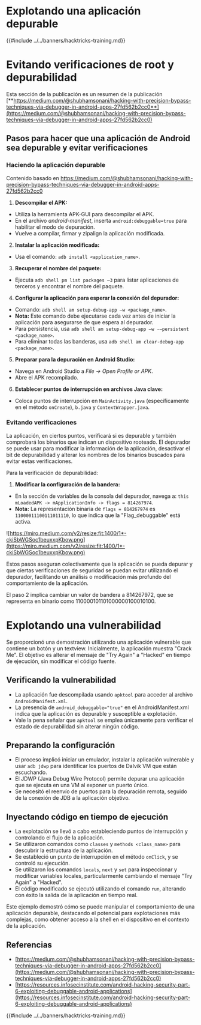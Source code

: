 # Explotando una aplicación depurable

{{#include ../../banners/hacktricks-training.md}}

# **Evitando verificaciones de root y depurabilidad**

Esta sección de la publicación es un resumen de la publicación [**https://medium.com/@shubhamsonani/hacking-with-precision-bypass-techniques-via-debugger-in-android-apps-27fd562b2cc0**](https://medium.com/@shubhamsonani/hacking-with-precision-bypass-techniques-via-debugger-in-android-apps-27fd562b2cc0)

## Pasos para hacer que una aplicación de Android sea depurable y evitar verificaciones

### **Haciendo la aplicación depurable**

Contenido basado en https://medium.com/@shubhamsonani/hacking-with-precision-bypass-techniques-via-debugger-in-android-apps-27fd562b2cc0

1. **Descompilar el APK:**

- Utiliza la herramienta APK-GUI para descompilar el APK.
- En el archivo _android-manifest_, inserta `android:debuggable=true` para habilitar el modo de depuración.
- Vuelve a compilar, firmar y zipalign la aplicación modificada.

2. **Instalar la aplicación modificada:**

- Usa el comando: `adb install <application_name>`.

3. **Recuperar el nombre del paquete:**

- Ejecuta `adb shell pm list packages –3` para listar aplicaciones de terceros y encontrar el nombre del paquete.

4. **Configurar la aplicación para esperar la conexión del depurador:**

- Comando: `adb shell am setup-debug-app –w <package_name>`.
- **Nota:** Este comando debe ejecutarse cada vez antes de iniciar la aplicación para asegurarse de que espera al depurador.
- Para persistencia, usa `adb shell am setup-debug-app –w -–persistent <package_name>`.
- Para eliminar todas las banderas, usa `adb shell am clear-debug-app <package_name>`.

5. **Preparar para la depuración en Android Studio:**

- Navega en Android Studio a _File -> Open Profile or APK_.
- Abre el APK recompilado.

6. **Establecer puntos de interrupción en archivos Java clave:**
- Coloca puntos de interrupción en `MainActivity.java` (específicamente en el método `onCreate`), `b.java` y `ContextWrapper.java`.

### **Evitando verificaciones**

La aplicación, en ciertos puntos, verificará si es depurable y también comprobará los binarios que indican un dispositivo rooteado. El depurador se puede usar para modificar la información de la aplicación, desactivar el bit de depurabilidad y alterar los nombres de los binarios buscados para evitar estas verificaciones.

Para la verificación de depurabilidad:

1. **Modificar la configuración de la bandera:**
- En la sección de variables de la consola del depurador, navega a: `this mLoadedAPK -> mApplicationInfo -> flags = 814267974`.
- **Nota:** La representación binaria de `flags = 814267974` es `11000011100111011110`, lo que indica que la "Flag_debuggable" está activa.

![https://miro.medium.com/v2/resize:fit:1400/1*-ckiSbWGSoc1beuxxpKbow.png](https://miro.medium.com/v2/resize:fit:1400/1*-ckiSbWGSoc1beuxxpKbow.png)

Estos pasos aseguran colectivamente que la aplicación se pueda depurar y que ciertas verificaciones de seguridad se puedan evitar utilizando el depurador, facilitando un análisis o modificación más profundo del comportamiento de la aplicación.

El paso 2 implica cambiar un valor de bandera a 814267972, que se representa en binario como 110000101101000000100010100.

# **Explotando una vulnerabilidad**

Se proporcionó una demostración utilizando una aplicación vulnerable que contiene un botón y un textview. Inicialmente, la aplicación muestra "Crack Me". El objetivo es alterar el mensaje de "Try Again" a "Hacked" en tiempo de ejecución, sin modificar el código fuente.

## **Verificando la vulnerabilidad**

- La aplicación fue descompilada usando `apktool` para acceder al archivo `AndroidManifest.xml`.
- La presencia de `android_debuggable="true"` en el AndroidManifest.xml indica que la aplicación es depurable y susceptible a explotación.
- Vale la pena señalar que `apktool` se emplea únicamente para verificar el estado de depurabilidad sin alterar ningún código.

## **Preparando la configuración**

- El proceso implicó iniciar un emulador, instalar la aplicación vulnerable y usar `adb jdwp` para identificar los puertos de Dalvik VM que están escuchando.
- El JDWP (Java Debug Wire Protocol) permite depurar una aplicación que se ejecuta en una VM al exponer un puerto único.
- Se necesitó el reenvío de puertos para la depuración remota, seguido de la conexión de JDB a la aplicación objetivo.

## **Inyectando código en tiempo de ejecución**

- La explotación se llevó a cabo estableciendo puntos de interrupción y controlando el flujo de la aplicación.
- Se utilizaron comandos como `classes` y `methods <class_name>` para descubrir la estructura de la aplicación.
- Se estableció un punto de interrupción en el método `onClick`, y se controló su ejecución.
- Se utilizaron los comandos `locals`, `next` y `set` para inspeccionar y modificar variables locales, particularmente cambiando el mensaje "Try Again" a "Hacked".
- El código modificado se ejecutó utilizando el comando `run`, alterando con éxito la salida de la aplicación en tiempo real.

Este ejemplo demostró cómo se puede manipular el comportamiento de una aplicación depurable, destacando el potencial para explotaciones más complejas, como obtener acceso a la shell en el dispositivo en el contexto de la aplicación.

## Referencias

- [https://medium.com/@shubhamsonani/hacking-with-precision-bypass-techniques-via-debugger-in-android-apps-27fd562b2cc0](https://medium.com/@shubhamsonani/hacking-with-precision-bypass-techniques-via-debugger-in-android-apps-27fd562b2cc0)
- [https://resources.infosecinstitute.com/android-hacking-security-part-6-exploiting-debuggable-android-applications](https://resources.infosecinstitute.com/android-hacking-security-part-6-exploiting-debuggable-android-applications)

{{#include ../../banners/hacktricks-training.md}}
